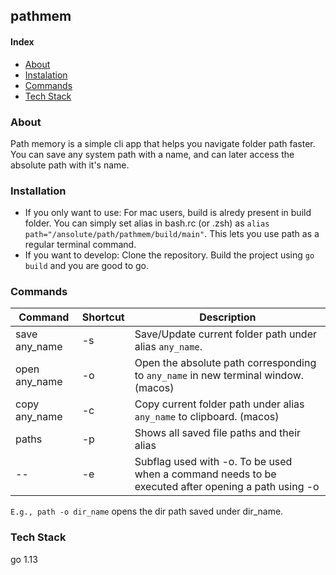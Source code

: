 ## pathmem

#### Index
- [About](#about)
- [Instalation](#installation)
- [Commands](#commands)
- [Tech Stack](#stack)

### About
Path memory is a simple cli app that helps you navigate folder path faster. You can save any system path with a name, and can later access the absolute path with it's name.

### Installation
- If you only want to use: For mac users, build is alredy present in build folder. You can simply set alias in bash.rc (or .zsh) as `alias path="/ansolute/path/pathmem/build/main"`. This lets you use path as a regular terminal command.
- If you want to develop: Clone the repository. Build the project using `go build` and you are good to go.

### Commands
| Command | Shortcut | Description |
| --- | --- | --- |
| save any_name | -s | Save/Update current folder path under alias `any_name`. |
| open any_name | -o | Open the absolute path corresponding to `any_name` in new terminal window. (macos) |
| copy any_name | -c | Copy current folder path under alias `any_name` to clipboard. (macos) |
| paths | -p | Shows all saved file paths and their alias |
| -- | -e | Subflag used with -o. To be used when a command needs to be executed after opening a path using -o |

`E.g., path -o dir_name` opens the dir path saved under dir_name.

### Tech Stack
go 1.13